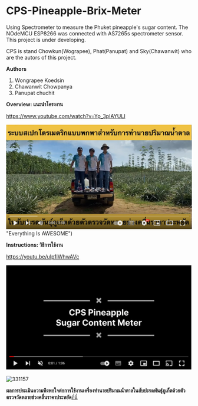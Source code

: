 # CPS-Pineapple-Brix-Meter
Using Spectrometer to measure the Phuket pineapple's sugar content.
The NOdeMCU ESP8266 was connected with AS7265s spectrometer sensor.
This project is under developing.

CPS is stand Chowkun(Wograpee), Phat(Panupat)  and Sky(Chawanwit) who are the autors of this project.

**Authors**
1. Wongrapee Koedsin
2. Chawanwit Chowpanya
3. Panupat chuchit

**Overview:
แนะนำโครงงาน**

https://www.youtube.com/watch?v=Yp_3pIAYULI



[![Everything Is AWESOME](https://github.com/Chowkulza/CPS-Pineapple-Brix-Meter/blob/main/Brix_pineappleOverview.png)](https://www.youtube.com/watch?v=Yp_3pIAYULI) "Everything Is AWESOME")


**Instructions:
วิธีการใช้งาน**

https://youtu.be/uIp1lWhwAVc

[![Everything Is AWESOME](https://github.com/Chowkulza/CPS-Pineapple-Brix-Meter/blob/main/cps_yt.png)](https://youtu.be/uIp1lWhwAVc "Everything Is AWESOME")

![331157](https://user-images.githubusercontent.com/109229453/179034985-478fb0a2-0d1e-4b65-9a3d-3aa62549a5e4.jpg)

**ผลการประเมินความพึงพอใจต่อการใช้งานเครื่องทำนายปริมาณน้ำตาลในสับปะรดพันธุ์ภูเก็ตด้วยตัวตรวจวัดหลายช่วงคลื่นราคาประหยัด**[ที่นี่](https://github.com/Chowkulza/CPS-Pineapple-Brix-Meter/blob/main/%E0%B8%9C%E0%B8%A5%E0%B8%81%E0%B8%B2%E0%B8%A3%E0%B8%9B%E0%B8%A3%E0%B8%B0%E0%B9%80%E0%B8%A1%E0%B8%B4%E0%B8%99%E0%B8%84%E0%B8%A7%E0%B8%B2%E0%B8%A1%E0%B8%9E%E0%B8%B6%E0%B8%87%E0%B8%9E%E0%B8%AD%E0%B9%83%E0%B8%88.pdf)
